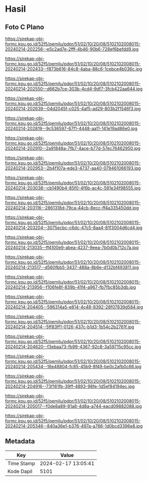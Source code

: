 # Hasil

## Foto C Plano

https://sirekap-obj-formc.kpu.go.id/52f5/pemilu/pdpr/51/02/10/20/08/5102102008015-20240214-202256--e5c2ad7e-2fff-4b46-90b6-728ef6befdd9.jpg

https://sirekap-obj-formc.kpu.go.id/52f5/pemilu/pdpr/51/02/10/20/08/5102102008015-20240214-202433--f873b616-84c8-4aba-88c6-1cebce4b036c.jpg

https://sirekap-obj-formc.kpu.go.id/52f5/pemilu/pdpr/51/02/10/20/08/5102102008015-20240214-202550--d662b7ce-303b-4cd4-9df7-3fcb422aa644.jpg

https://sirekap-obj-formc.kpu.go.id/52f5/pemilu/pdpr/51/02/10/20/08/5102102008015-20240214-202639--04d2045f-c025-4af5-ad29-803b2f1546f3.jpg

https://sirekap-obj-formc.kpu.go.id/52f5/pemilu/pdpr/51/02/10/20/08/5102102008015-20240214-202819--9c536597-67f1-4448-aa11-141e19ad86e0.jpg

https://sirekap-obj-formc.kpu.go.id/52f5/pemilu/pdpr/51/02/10/20/08/5102102008015-20240214-202910--2a91848a-7fb7-4ace-b77d-57ec76462950.jpg

https://sirekap-obj-formc.kpu.go.id/52f5/pemilu/pdpr/51/02/10/20/08/5102102008015-20240214-202953--2b4f107a-ede3-4737-aa40-079461066193.jpg

https://sirekap-obj-formc.kpu.go.id/52f5/pemilu/pdpr/51/02/10/20/08/5102102008015-20240214-203038--cb1490b4-85f0-4f6b-ac4c-591e34f98555.jpg

https://sirekap-obj-formc.kpu.go.id/52f5/pemilu/pdpr/51/02/10/20/08/5102102008015-20240214-203116--2861318d-79ca-44cb-8ecc-ff4a335450dd.jpg

https://sirekap-obj-formc.kpu.go.id/52f5/pemilu/pdpr/51/02/10/20/08/5102102008015-20240214-203204--3075ecbc-c6dc-47c5-8aa4-81f3004d6cd4.jpg

https://sirekap-obj-formc.kpu.go.id/52f5/pemilu/pdpr/51/02/10/20/08/5102102008015-20240214-213035--ff4100e9-abea-4237-9eea-7b0d0b712c7a.jpg

https://sirekap-obj-formc.kpu.go.id/52f5/pemilu/pdpr/51/02/10/20/08/5102102008015-20240214-213517--d560fbb5-3437-488a-8b6e-d132bf493811.jpg

https://sirekap-obj-formc.kpu.go.id/52f5/pemilu/pdpr/51/02/10/20/08/5102102008015-20240214-213956--f106fe8f-839b-41f4-a967-fb7fbc85b3db.jpg

https://sirekap-obj-formc.kpu.go.id/52f5/pemilu/pdpr/51/02/10/20/08/5102102008015-20240214-204405--596314a5-e814-4c48-8392-28f07839d584.jpg

https://sirekap-obj-formc.kpu.go.id/52f5/pemilu/pdpr/51/02/10/20/08/5102102008015-20240214-204514--5ff83ff1-0126-437c-b1d3-1b54c2b2761f.jpg

https://sirekap-obj-formc.kpu.go.id/52f5/pemilu/pdpr/51/02/10/20/08/5102102008015-20240214-204620--f3ebaa73-fb99-4367-92c8-3a59715c95cc.jpg

https://sirekap-obj-formc.kpu.go.id/52f5/pemilu/pdpr/51/02/10/20/08/5102102008015-20240214-205434--18e48804-fc85-45b9-8f49-be0c2afb0c66.jpg

https://sirekap-obj-formc.kpu.go.id/52f5/pemilu/pdpr/51/02/10/20/08/5102102008015-20240214-204916--73f161fb-39ff-4893-98fe-1d5ef84194ec.jpg

https://sirekap-obj-formc.kpu.go.id/52f5/pemilu/pdpr/51/02/10/20/08/5102102008015-20240214-205017--f0de8a89-81a8-4d8a-a744-eacd09882088.jpg

https://sirekap-obj-formc.kpu.go.id/52f5/pemilu/pdpr/51/02/10/20/08/5102102008015-20240214-205346--840a36e1-b376-497a-a766-1d0bcd3396e8.jpg


## Metadata

| Key        | Value               |
| ---------- | ------------------- |
| Time Stamp | 2024-02-17 13:05:41 |
| Kode Dapil | 5101                |



